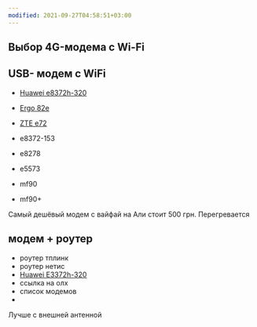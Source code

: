 ```yaml
---
modified: 2021-09-27T04:58:51+03:00
---
```


## Выбор 4G-модема с Wi-Fi

## USB- модем с WiFi
- [Huawei e8372h-320](https://elmir.ua/3g_4g_modems_and_routers/4g_modem_huawei_e3372h-320.html)
- [Ergo 82e](#)
- [ZTE e72](#)

- e8372-153
- e8278
- e5573
- mf90
- mf90+

Самый дешёвый модем с вайфай на Али стоит 500 грн. Перегревается 

## модем + роутер
- роутер тплинк
- роутер нетис
- [Huawei E3372h-320](https://elmir.ua/3g_4g_modems_and_routers/4g_modem_huawei_e3372h-320.html)
- ссылка на олх
- список модемов
- 


Лучше с внешней антенной
